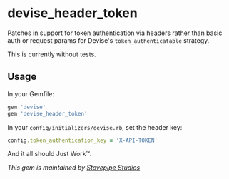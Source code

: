 devise_header_token
===================

Patches in support for token authentication via headers rather than basic auth or request params for Devise's `token_authenticatable` strategy.

This is currently without tests.

Usage
-----

In your Gemfile:

```ruby
gem 'devise'
gem 'devise_header_token'
```

In your `config/initializers/devise.rb`, set the header key:

```ruby
config.token_authentication_key = 'X-API-TOKEN'
```

And it all should Just Work™.

*This gem is maintained by [Stovepipe Studios][stovepipe]*

[stovepipe]: http://www.stovepipestudios.com

